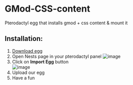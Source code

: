# GMod-CSS-content
Pterodactyl egg that installs gmod + css content &amp; mount it


## Installation:
1. [Download egg](https://github.com/Be1zebub/GMod-CSS-content/raw/master/egg-garrys-mod-css-content-included.json "download")
2. Open Nests page in your pterodactyl panel
![image](https://user-images.githubusercontent.com/34854689/175773747-329af86c-19b5-4e34-9f41-4fc2b9293ef5.png)
3. Click on **Import Egg** button  
![image](https://user-images.githubusercontent.com/34854689/175773972-078bb5b8-d9ba-48a5-a2bc-45a0ac5ee7ee.png)
4. Upload our egg
5. Have a fun
